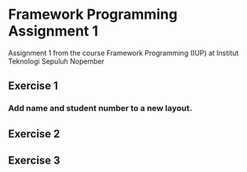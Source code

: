 
# Framework Programming Assignment 1

Assignment 1 from the course Framework Programming (IUP) at Institut Teknologi Sepuluh Nopember

## Exercise 1 

### Add name and student number to a new layout.

## Exercise 2 

## Exercise 3





